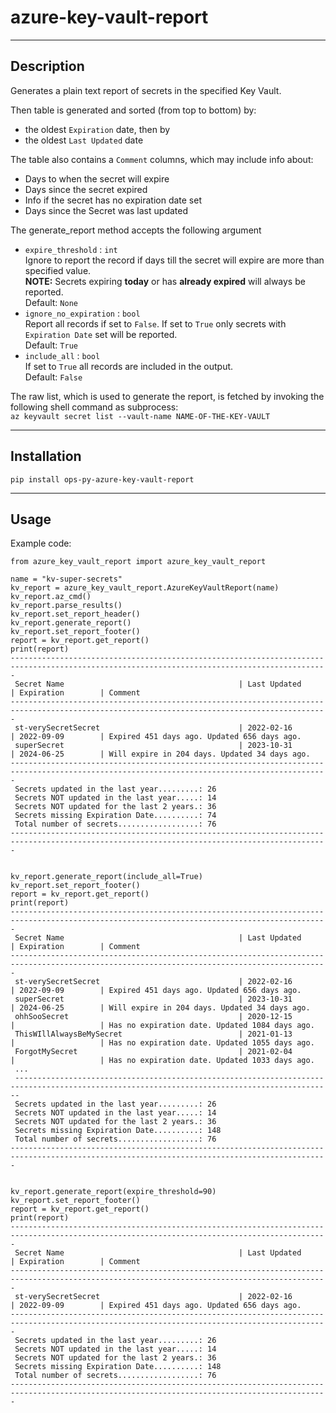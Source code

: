 # azure-key-vault-report

---

## Description
Generates a plain text report of secrets in the specified Key Vault.

Then table is generated and sorted (from top to bottom) by:   
- the oldest `Expiration` date, then by
- the oldest `Last Updated` date

The table also contains a `Comment` columns, which may include info about:
- Days to when the secret will expire
- Days since the secret expired
- Info if the secret has no expiration date set
- Days since the Secret was last updated

The generate_report method accepts the following argument
- `expire_threshold` : `int`  
Ignore to report the record if days till the secret will expire are more than specified value.  
**NOTE:** Secrets expiring **today** or has **already expired** will always be reported.  
Default: `None`
- `ignore_no_expiration` : `bool`  
Report all records if set to `False`. If set to `True` only secrets with `Expiration Date` set will be reported.  
Default: `True`
- `include_all` : `bool`  
If set to `True` all records are included in the output.  
Default: `False`

The raw list, which is used to generate the report, is fetched by invoking the following shell command as subprocess:  
`az keyvault secret list --vault-name NAME-OF-THE-KEY-VAULT`


---

## Installation
`pip install ops-py-azure-key-vault-report`

---

## Usage

Example code:
```
from azure_key_vault_report import azure_key_vault_report

name = "kv-super-secrets"
kv_report = azure_key_vault_report.AzureKeyVaultReport(name)
kv_report.az_cmd()
kv_report.parse_results()
kv_report.set_report_header()
kv_report.generate_report()
kv_report.set_report_footer()
report = kv_report.get_report()
print(report)
---------------------------------------------------------------------------------------------------------------------------------------------
 Secret Name                                       | Last Updated      | Expiration        | Comment
---------------------------------------------------------------------------------------------------------------------------------------------
 st-verySecretSecret                               | 2022-02-16        | 2022-09-09        | Expired 451 days ago. Updated 656 days ago.
 superSecret                                       | 2023-10-31        | 2024-06-25        | Will expire in 204 days. Updated 34 days ago.
---------------------------------------------------------------------------------------------------------------------------------------------
 Secrets updated in the last year.........: 26
 Secrets NOT updated in the last year.....: 14
 Secrets NOT updated for the last 2 years.: 36
 Secrets missing Expiration Date..........: 74
 Total number of secrets..................: 76
---------------------------------------------------------------------------------------------------------------------------------------------


kv_report.generate_report(include_all=True)
kv_report.set_report_footer()
report = kv_report.get_report()
print(report)
---------------------------------------------------------------------------------------------------------------------------------------------
 Secret Name                                       | Last Updated      | Expiration        | Comment
---------------------------------------------------------------------------------------------------------------------------------------------
 st-verySecretSecret                               | 2022-02-16        | 2022-09-09        | Expired 451 days ago. Updated 656 days ago.
 superSecret                                       | 2023-10-31        | 2024-06-25        | Will expire in 204 days. Updated 34 days ago.
 ohhSooSecret                                      | 2020-12-15        |                   | Has no expiration date. Updated 1084 days ago.
 ThisWIllAlwaysBeMySecret                          | 2021-01-13        |                   | Has no expiration date. Updated 1055 days ago.
 ForgotMySecret                                    | 2021-02-04        |                   | Has no expiration date. Updated 1033 days ago.
 ...
 ---------------------------------------------------------------------------------------------------------------------------------------------
 Secrets updated in the last year.........: 26
 Secrets NOT updated in the last year.....: 14
 Secrets NOT updated for the last 2 years.: 36
 Secrets missing Expiration Date..........: 148
 Total number of secrets..................: 76
---------------------------------------------------------------------------------------------------------------------------------------------


kv_report.generate_report(expire_threshold=90)
kv_report.set_report_footer()
report = kv_report.get_report()
print(report)
---------------------------------------------------------------------------------------------------------------------------------------------
 Secret Name                                       | Last Updated      | Expiration        | Comment
---------------------------------------------------------------------------------------------------------------------------------------------
 st-verySecretSecret                               | 2022-02-16        | 2022-09-09        | Expired 451 days ago. Updated 656 days ago.
---------------------------------------------------------------------------------------------------------------------------------------------
 Secrets updated in the last year.........: 26
 Secrets NOT updated in the last year.....: 14
 Secrets NOT updated for the last 2 years.: 36
 Secrets missing Expiration Date..........: 148
 Total number of secrets..................: 76
---------------------------------------------------------------------------------------------------------------------------------------------
```
